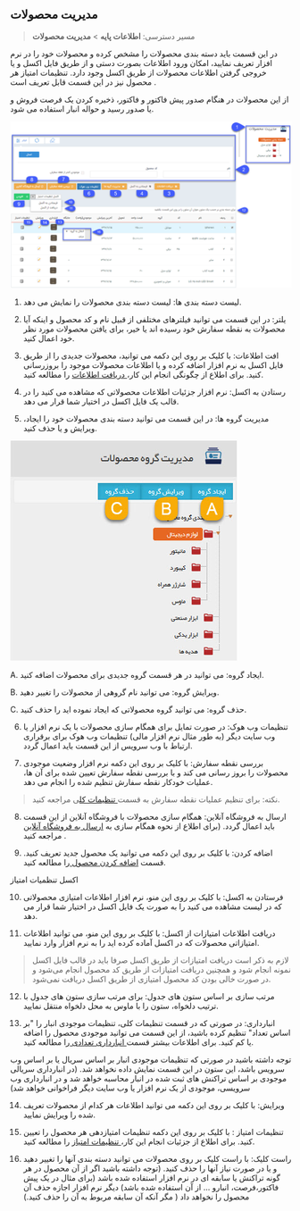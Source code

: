 ﻿## مدیریت محصولات

> مسیر دسترسی: **اطلاعات پایه** > **مدیریت محصولات**

در این قسمت باید دسته بندی محصولات را مشخص کرده و محصولات خود را در نرم افزار تعریف نمایید، امکان ورود اطلاعات  بصورت دستی و از طریق فایل اکسل و یا خروجی گرفتن اطلاعات محصولات از طریق اکسل وجود دارد. تنظیمات امتیاز هر محصول نیز در این قسمت قابل تعریف است . 

از این محصولات در هنگام صدور پیش فاکتور و فاکتور، ذخیره کردن یک فرصت فروش و یا صدور رسید و حواله انبار استفاده می شود.

![](ProductList1.png)

1. لیست دسته بندی ها: لیست دسته بندی محصولات را نمایش می دهد.


2. یلتر: در این قسمت می توانید فیلترهای مختلفی از قبیل نام و کد محصول و اینکه آیا محصولات به نقطه سفارش خود رسیده اند یا خیر، برای یافتن محصولات مورد نظر خود اعمال کنید.

3. افت اطلاعات: با کلیک بر روی این دکمه می توانید، محصولات جدیدی را از طریق فایل اکسل به نرم افزار اضافه کرده و یا اطلاعات محصولات موجود را بروزرسانی کنید. برای اطلاع از چگونگی انجام این کار،[ دریافت اطلاعات](https://github.com/1stco/PayamGostarDocs/blob/master/help2.5.4/Basic-Information/Product-management/receiving-information/receiving-information.md) را مطالعه کنید.  

 4. رستادن به اکسل: نرم افزار جزئیات اطلاعات محصولاتی که مشاهده می کنید را در قالب یک فایل اکسل در اختیار شما قرار می دهد. 

5. مدیریت گروه ها: در این قسمت می توانید دسته بندی محصولات خود را ایجاد، ویرایش و یا حذف کنید.

![](ProduceManagement2.jfif)

A. ایجاد گروه: می توانید در هر قسمت گروه جدیدی برای محصولات اضافه کنید.

B. ویرایش گروه: می توانید نام گروهی از محصولات را تغییر دهید.

C. حذف گروه: می توانید گروه محصولاتی که ایجاد نموده اید را حذف کنید.

6. تنظیمات وب هوک: در صورت تمایل برای همگام سازی محصولات با یک نرم افزار یا وب سایت دیگر (به طور مثال نرم افزار مالی) تنظیمات وب هوک برای برقراری ارتباط با وب سرویس از این قسمت باید اعمال گردد.

7. بررسی نقطه سفارش: با کلیک بر روی این دکمه نرم افزار وضعیت موجودی محصولات را بروز رسانی می کند و با بررسی نقطه سفارش تعیین شده برای آن ها، عملیات خودکار نقطه سفارش تنظیم شده را انجام می دهد.

> نکته: برای تنظیم عملیات نقطه سفارش به قسمت[ تنظیمات کل](https://github.com/1stco/PayamGostarDocs/blob/master/help%202.5.4/Settings/General-settings/inventory/inventory.md)ی مراجعه کنید.


8. ارسال به فروشگاه آنلاین: همگام سازی محصولات با فروشگاه آنلاین از این قسمت باید اعمال گردد. (برای اطلاع از نحوه همگام سازی به [ارسال به فروشگاه آنلاین ](https://github.com/1stco/PayamGostarDocs/blob/master/help2.5.4/Basic-Information/Product-management/Online-shop/Online-shop.md)مراجعه کنید .

9. اضافه کردن: با کلیک بر روی این دکمه می توانید یک محصول جدید تعریف کنید. قسمت [اضافه کردن محصول ](https://github.com/1stco/PayamGostarDocs/blob/master/help2.5.4/Basic-Information/Product-management/Add-product/Add-product.md)را مطالعه کنید.

     

اکسل تنظمیات امتیاز

10.  فرستادن به اکسل: با کلیک بر روی این منو، نرم افزار اطلاعات امتیازی محصولاتی که در لیست مشاهده می کنید را به صورت یک فایل اکسل در اختیار شما قرار می دهد.

11. دریافت اطلاعات امتیازات از اکسل: با کلیک بر روی این منو، می توانید اطلاعات امتیازاتی محصولات که در اکسل آماده کرده اید را به نرم افزار وارد نمایید.

> لازم به ذکر است دریافت امتیازات از طریق اکسل صرفا باید در قالب فایل اکسل نمونه انجام شود و همچنین دریافت امتیازات از طریق کد محصول انجام می‌شود و در صورت خالی بودن کد محصول امتیازی از طریق اکسل دریافت نمی‌شود.

12. مرتب سازی بر اساس ستون های جدول: برای مرتب سازی ستون های جدول با ترتیب دلخواه، ستون را با ماوس به محل دلخواه منتقل نمایید.

13. انبارداری: در صورتی که در قسمت تنظیمات کلی، تنظیمات موجودی انبار را "بر اساس تعداد" تنظیم کرده باشید، از این قسمت می توانید موجودی محصول را اضافه یا کم کنید. برای اطلاعات بیشتر قسمت[ انبارداری تعدادی ](https://github.com/1stco/PayamGostarDocs/blob/master/help2.5.4/Basic-Information/Product-management/number-warehouses/number-warehouses.md)را مطالعه کنید.

 توجه داشته باشید در صورتی که تنظیمات موجودی انبار بر اساس سریال یا بر اساس وب سرویس باشد، این ستون در این قسمت نمایش داده نخواهد شد. (در انبارداری سریالی موجودی بر اساس تراکنش های ثبت شده در انبار محاسبه خواهد شد و در انبارداری وب سرویسی، موجودی از یک نرم افزار یا وب سایت دیگر فراخوانی خواهد شد)

14. ویرایش: با کلیک بر روی این دکمه می توانید اطلاعات هر کدام از محصولات تعریف شده را ویرایش نمایید.

15. تنظیمات امتیاز : با کلیک بر روی این دکمه تنظیمات امتیازدهی هر محصول را تعیین کنید. برای اطلاع از جزئیات انجام این کار،[ تنظیمات امتیاز](https://github.com/1stco/PayamGostarDocs/blob/master/help2.5.4/Basic-Information/Product-management/Score-settings/Score-settings.md) را مطالعه کنید.

16. راست کلیک: با راست کلیک بر روی محصولات می توانید دسته بندی آنها را تغییر دهید و یا در صورت نیاز آنها را حذف کنید. (توجه داشته باشید اگر از آن محصول در هر گونه تراکنش یا سابقه ای در نرم افزار استفاده شده باشد (برای مثال در یک پیش فاکتور،فرصت، انبارو ...  از آن استفاده شده باشد) دیگر نرم افزار اجازه حذف آن محصول را نخواهد داد ( مگر آنکه آن سابقه مربوط به آن را حذف کنید.)

 
    
    
